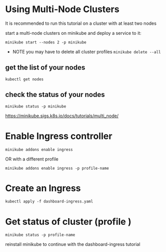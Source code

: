 # Using Multi-Node Clusters
It is recommended to run this tutorial on a cluster with at least two nodes

start a multi-node clusters on minikube and deploy a service to it: 

`minikube start --nodes 2 -p minikube`

- NOTE you may have to delete all cluster profiles
`minikube delete --all`

## get the list of your nodes
`kubectl get nodes`

## check the status of your nodes
`minikube status -p minikube`


https://minikube.sigs.k8s.io/docs/tutorials/multi_node/
# Enable Ingress controller
`minikube addons enable ingress`

OR with a different profile

`minikube addons enable ingress -p profile-name`

# Create an Ingress
`kubectl apply -f dashboard-ingress.yaml`

# Get status of cluster (profile )
`minikube status -p profile-name`

<!-- TODO --> reinstall minikube to continue with the dashboard-ingress tutorial